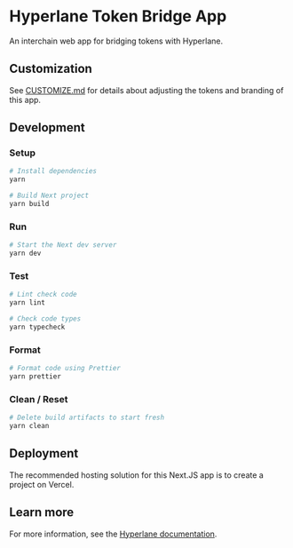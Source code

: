 # Hyperlane Token Bridge App

An interchain web app for bridging tokens with Hyperlane.

## Customization

See [CUSTOMIZE.md](./CUSTOMIZE.md) for details about adjusting the tokens and branding of this app.

## Development

### Setup

```sh
# Install dependencies
yarn

# Build Next project
yarn build
```

### Run

```sh
# Start the Next dev server
yarn dev
```

### Test

```sh
# Lint check code
yarn lint

# Check code types
yarn typecheck
```

### Format

```sh
# Format code using Prettier
yarn prettier
```

### Clean / Reset

```sh
# Delete build artifacts to start fresh 
yarn clean
```

## Deployment

The recommended hosting solution for this Next.JS app is to create a project on Vercel.

## Learn more

For more information, see the [Hyperlane documentation](https://docs.hyperlane.xyz/hyperlane-docs/).
